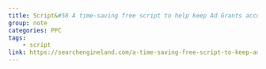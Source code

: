```yaml
---
title: Script&#58 A time-saving free script to help keep Ad Grants accounts out of trouble
group: note
categories: PPC
tags:
    - script
link: https://searchengineland.com/a-time-saving-free-script-to-keep-ad-grants-accounts-out-of-trouble-297758
---
```

